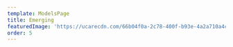 ```yaml
---
template: ModelsPage
title: Emerging
featuredImage: 'https://ucarecdn.com/66b04f0a-2c78-400f-b93e-4a2a710a4cd5/'
order: 5
---
```


